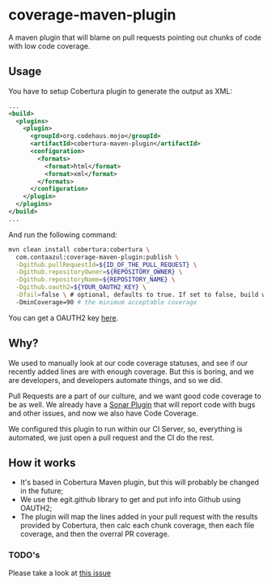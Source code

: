 coverage-maven-plugin
=====================

A maven plugin that will blame on pull requests pointing out
chunks of code with low code coverage.

## Usage

You have to setup Cobertura plugin to generate the output as XML:

```xml
...
<build>
  <plugins>
    <plugin>
      <groupId>org.codehaus.mojo</groupId>
      <artifactId>cobertura-maven-plugin</artifactId>
      <configuration>
        <formats>
          <format>html</format>
          <format>xml</format>
        </formats>
      </configuration>
    </plugin>
  </plugins>
</build>
...
```

And run the following command:

```bash
mvn clean install cobertura:cobertura \
  com.contaazul:coverage-maven-plugin:publish \
  -Dgithub.pullRequestId=${ID_OF_THE_PULL_REQUEST} \
  -Dgithub.repositoryOwner=${REPOSITORY_OWNER} \
  -Dgithub.repositoryName=${REPOSITORY_NAME} \
  -Dgithub.oauth2=${YOUR_OAUTH2_KEY} \
  -Dfail=false \ # optional, defaults to true. If set to false, build will not break when in low coverage
  -DminCoverage=90 # the minimum acceptable coverage
```

You can get a OAUTH2 key [here](https://github.com/settings/tokens/new).

## Why?

We used to manually look at our code coverage statuses, and see if our
recently added lines are with enough coverage. But this is boring, and
we are developers, and developers automate things, and so we did.

Pull Requests are a part of our culture, and we want good code coverage
to be as well. We already have a [Sonar Plugin][sonar] that will report
code with bugs and other issues, and now we also have Code Coverage.

We configured this plugin to run within our CI Server, so, everything is
automated, we just open a pull request and the CI do the rest.

[sonar]:https://github.com/velo/sonar-pull-request-integration

## How it works

- It's based in Cobertura Maven plugin, but this will probably be changed
in the future;
- We use the egit.github library to get and put info into Github using OAUTH2;
- The plugin will map the lines added in your pull request with the results
provided by Cobertura, then calc each chunk coverage, then each file coverage,
and then the overral PR coverage.

### TODO's

Please take a look at [this issue](https://github.com/caarlos0/coverage-maven-plugin/issues/4)


